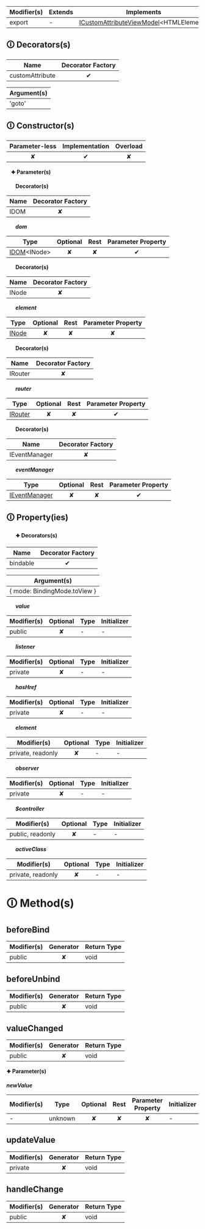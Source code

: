 | Modifier(s)                            | Extends                      | Implements                                    |
|----------------------------------------|------------------------------|-----------------------------------------------|
| export | - | [ICustomAttributeViewModel](https://hamedfathi.gitbook.io/aurelia-2-doc-api/runtime/interface/lifecycle/icustomattributeviewmodel)&lt;HTMLElement&gt; |

## &#128712; Decorators(s)

| Name       | Decorator Factory                        |
|------------|:----------------------------------------:|
| customAttribute | ✔  |

| Argument(s)                                           |
|-------------------------------------------------------|
| 'goto'  |

## &#128712; Constructor(s)

| Parameter-less                         | Implementation                          | Overload                          |
|:--------------------------------------:|:---------------------------------------:|:---------------------------------:|
| ✘ | ✔ | ✘ |

&nbsp;&nbsp; **&#128966; Parameter(s)**

&nbsp;&nbsp;&nbsp;&nbsp;&nbsp; **Decorator(s)**

| Name       | Decorator Factory                        |
|------------|:----------------------------------------:|
| IDOM | ✘  |

&nbsp;&nbsp;&nbsp;&nbsp;&nbsp; _**dom**_

| Type                        | Optional                           | Rest                          | Parameter Property                          |
|-----------------------------|:----------------------------------:|:-----------------------------:|:-------------------------------------------:|
| [IDOM](https://hamedfathi.gitbook.io/aurelia-2-doc-api/runtime/variable/dom/idom)&lt;INode&gt; | ✘  | ✘ | ✔ |

&nbsp;&nbsp;&nbsp;&nbsp;&nbsp; **Decorator(s)**

| Name       | Decorator Factory                        |
|------------|:----------------------------------------:|
| INode | ✘  |

&nbsp;&nbsp;&nbsp;&nbsp;&nbsp; _**element**_

| Type                        | Optional                           | Rest                          | Parameter Property                          |
|-----------------------------|:----------------------------------:|:-----------------------------:|:-------------------------------------------:|
| [INode](https://hamedfathi.gitbook.io/aurelia-2-doc-api/runtime/interface/dom/inode) | ✘  | ✘ | ✘ |

&nbsp;&nbsp;&nbsp;&nbsp;&nbsp; **Decorator(s)**

| Name       | Decorator Factory                        |
|------------|:----------------------------------------:|
| IRouter | ✘  |

&nbsp;&nbsp;&nbsp;&nbsp;&nbsp; _**router**_

| Type                        | Optional                           | Rest                          | Parameter Property                          |
|-----------------------------|:----------------------------------:|:-----------------------------:|:-------------------------------------------:|
| [IRouter](https://hamedfathi.gitbook.io/aurelia-2-doc-api/router/interface/router/irouter) | ✘  | ✘ | ✔ |

&nbsp;&nbsp;&nbsp;&nbsp;&nbsp; **Decorator(s)**

| Name       | Decorator Factory                        |
|------------|:----------------------------------------:|
| IEventManager | ✘  |

&nbsp;&nbsp;&nbsp;&nbsp;&nbsp; _**eventManager**_

| Type                        | Optional                           | Rest                          | Parameter Property                          |
|-----------------------------|:----------------------------------:|:-----------------------------:|:-------------------------------------------:|
| [IEventManager](https://hamedfathi.gitbook.io/aurelia-2-doc-api/runtime-html/observation/interface/event-manager/ieventmanager) | ✘  | ✘ | ✔ |

## &#128712; Property(ies)

&nbsp;&nbsp;&nbsp;&nbsp;&nbsp; **&#128966; Decorators(s)**

| Name       | Decorator Factory                        |
|------------|:----------------------------------------:|
| bindable | ✔  |

| Argument(s)                                           |
|-------------------------------------------------------|
| { mode: BindingMode.toView }  |

&nbsp;&nbsp;&nbsp;&nbsp;&nbsp; _**value**_

| Modifier(s)                               | Optional                           | Type                        | Initializer                       |
|-------------------------------------------|:----------------------------------:|-----------------------------|-----------------------------------|
| public | ✘ | - | - |

&nbsp;&nbsp;&nbsp;&nbsp;&nbsp; _**listener**_

| Modifier(s)                               | Optional                           | Type                        | Initializer                       |
|-------------------------------------------|:----------------------------------:|-----------------------------|-----------------------------------|
| private | ✘ | - | - |

&nbsp;&nbsp;&nbsp;&nbsp;&nbsp; _**hasHref**_

| Modifier(s)                               | Optional                           | Type                        | Initializer                       |
|-------------------------------------------|:----------------------------------:|-----------------------------|-----------------------------------|
| private | ✘ | - | - |

&nbsp;&nbsp;&nbsp;&nbsp;&nbsp; _**element**_

| Modifier(s)                               | Optional                           | Type                        | Initializer                       |
|-------------------------------------------|:----------------------------------:|-----------------------------|-----------------------------------|
| private, readonly | ✘ | - | - |

&nbsp;&nbsp;&nbsp;&nbsp;&nbsp; _**observer**_

| Modifier(s)                               | Optional                           | Type                        | Initializer                       |
|-------------------------------------------|:----------------------------------:|-----------------------------|-----------------------------------|
| private | ✘ | - | - |

&nbsp;&nbsp;&nbsp;&nbsp;&nbsp; _**$controller**_

| Modifier(s)                               | Optional                           | Type                        | Initializer                       |
|-------------------------------------------|:----------------------------------:|-----------------------------|-----------------------------------|
| public, readonly | ✘ | - | - |

&nbsp;&nbsp;&nbsp;&nbsp;&nbsp; _**activeClass**_

| Modifier(s)                               | Optional                           | Type                        | Initializer                       |
|-------------------------------------------|:----------------------------------:|-----------------------------|-----------------------------------|
| private, readonly | ✘ | - | - |

# &#128712; Method(s)

## beforeBind

| Modifier(s)                              | Generator                          | Return Type                       |
|------------------------------------------|:----------------------------------:|-----------------------------------|
| public | ✘ | void |

## beforeUnbind

| Modifier(s)                              | Generator                          | Return Type                       |
|------------------------------------------|:----------------------------------:|-----------------------------------|
| public | ✘ | void |

## valueChanged

| Modifier(s)                              | Generator                          | Return Type                       |
|------------------------------------------|:----------------------------------:|-----------------------------------|
| public | ✘ | void |

**&#128966; Parameter(s)**

_**newValue**_

| Modifier(s)                              | Type                        | Optional                           | Rest                          | Parameter Property                          | Initializer                       |
|------------------------------------------|-----------------------------|:----------------------------------:|:-----------------------------:|:-------------------------------------------:|-----------------------------------|
| - | unknown | ✘  | ✘ | ✘ | - |

## updateValue

| Modifier(s)                              | Generator                          | Return Type                       |
|------------------------------------------|:----------------------------------:|-----------------------------------|
| private | ✘ | void |

## handleChange

| Modifier(s)                              | Generator                          | Return Type                       |
|------------------------------------------|:----------------------------------:|-----------------------------------|
| public | ✘ | void |